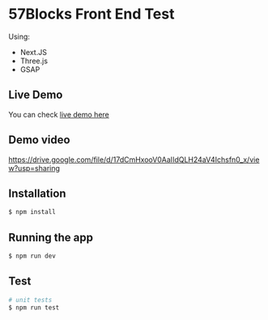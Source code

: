 # 57Blocks Front End Test
Using:
- Next.JS
- Three.js
- GSAP

## Live Demo

You can check [live demo here](https://57-blocks-test.vercel.app/)

## Demo video
https://drive.google.com/file/d/17dCmHxooV0AaIIdQLH24aV4Ichsfn0_x/view?usp=sharing
   
## Installation

```bash
$ npm install
```

## Running the app

```bash
$ npm run dev
```

## Test

```bash
# unit tests
$ npm run test

```
